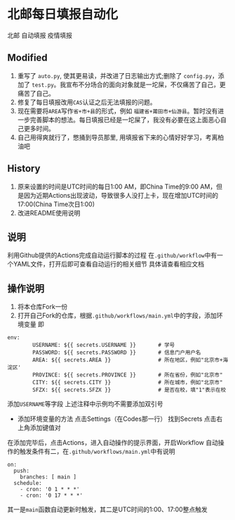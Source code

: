 # 北邮每日填报自动化

北邮 自动填报 疫情填报

## Modified
1. 重写了 `auto.py`, 使其更易读，并改进了日志输出方式;删除了 `config.py`，添加了 `test.py`。我宣布不分场合的面向对象就是一坨屎，不仅痛苦了自己，更痛苦了自己。
2. 修复了每日填报改用`CAS`认证之后无法填报的问题。
3. 现在需要将`AREA`写作`省+市+县`的形式，例如 `福建省+莆田市+仙游县`。暂时没有进一步完善脚本的想法。每日填报已经是一坨屎了，我没有必要在这上面恶心自己更多时间。
4. 自己用得爽就行了，憋捅到导员那里, 用填报省下来的心情好好学习，考离柏油吧

## History
1. 原来设置的时间是UTC时间的每日1:00 AM，即China Time的9:00 AM，但是因为近期Actions出现波动，导致很多人没打上卡，现在增加UTC时间的17:00(China Time次日1:00)
2. 改进README使用说明

## 说明
利用Github提供的Actions完成自动运行脚本的过程
在`.github/workflow`中有一个YAML文件，打开后即可查看自动运行的相关细节
具体请查看相应文档

## 操作说明
1. 将本仓库Fork一份
2. 打开自己Fork的仓库，根据`.github/workflows/main.yml`中的字段，添加环境变量
即
```
env:
        USERNAME: ${{ secrets.USERNAME }}       # 学号
        PASSWORD: ${{ secrets.PASSWORD }}       # 信息门户用户名
        AREA: ${{ secrets.AREA }}               # 所在地区，例如"北京市+海淀区'
        PROVINCE: ${{ secrets.PROVINCE }}       # 所在省份，例如"北京市"
        CITY: ${{ secrets.CITY }}               # 所在城市，例如"北京市"
        SFZX: ${{ secrets.SFZX }}               # 是否在校，填"1"表示在校
```

添加`USERNAME`等字段
上述注释中示例均不需要添加双引号

+ 添加环境变量的方法
点击Settings（在Codes那一行）
找到Secrets
点击右上角添加键值对

在添加完毕后，点击Actions，进入自动操作的提示界面，开启Workflow
自动操作的触发条件有二，在`.github/workflows/main.yml`中有说明

```
on:
  push:
    branches: [ main ]
  schedule:
    - cron: '0 1 * * *'
    - cron: '0 17 * * *'
```
其一是`main`函数自动更新时触发，其二是UTC时间的1:00、17:00整点触发

